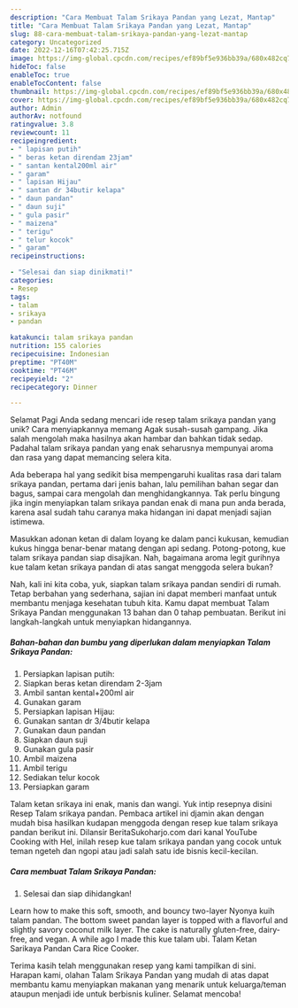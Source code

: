 ```yaml
---
description: "Cara Membuat Talam Srikaya Pandan yang Lezat, Mantap"
title: "Cara Membuat Talam Srikaya Pandan yang Lezat, Mantap"
slug: 88-cara-membuat-talam-srikaya-pandan-yang-lezat-mantap
category: Uncategorized
date: 2022-12-16T07:42:25.715Z
image: https://img-global.cpcdn.com/recipes/ef89bf5e936bb39a/680x482cq70/talam-srikaya-pandan-foto-resep-utama.jpg
hideToc: false
enableToc: true
enableTocContent: false
thumbnail: https://img-global.cpcdn.com/recipes/ef89bf5e936bb39a/680x482cq70/talam-srikaya-pandan-foto-resep-utama.jpg
cover: https://img-global.cpcdn.com/recipes/ef89bf5e936bb39a/680x482cq70/talam-srikaya-pandan-foto-resep-utama.jpg
author: Admin
authorAv: notfound
ratingvalue: 3.8
reviewcount: 11
recipeingredient:
- " lapisan putih"
- " beras ketan direndam 23jam"
- " santan kental200ml air"
- " garam"
- " lapisan Hijau"
- " santan dr 34butir kelapa"
- " daun pandan"
- " daun suji"
- " gula pasir"
- " maizena"
- " terigu"
- " telur kocok"
- " garam"
recipeinstructions:

- "Selesai dan siap dinikmati!"
categories:
- Resep
tags:
- talam
- srikaya
- pandan

katakunci: talam srikaya pandan 
nutrition: 155 calories
recipecuisine: Indonesian
preptime: "PT40M"
cooktime: "PT46M"
recipeyield: "2"
recipecategory: Dinner

---
```



Selamat Pagi Anda sedang mencari ide resep talam srikaya pandan yang unik? Cara menyiapkannya memang Agak susah-susah gampang. Jika salah mengolah maka hasilnya akan hambar dan bahkan tidak sedap. Padahal talam srikaya pandan yang enak seharusnya mempunyai aroma dan rasa yang dapat memancing selera kita.


Ada beberapa hal yang sedikit bisa mempengaruhi kualitas rasa dari talam srikaya pandan, pertama dari jenis bahan, lalu pemilihan bahan segar dan bagus, sampai cara mengolah dan menghidangkannya. Tak perlu bingung jika ingin menyiapkan talam srikaya pandan enak di mana pun anda berada, karena asal sudah tahu caranya maka hidangan ini dapat menjadi sajian istimewa.

Masukkan adonan ketan di dalam loyang ke dalam panci kukusan, kemudian kukus hingga benar-benar matang dengan api sedang. Potong-potong, kue talam srikaya pandan siap disajikan. Nah, bagaimana aroma legit gurihnya kue talam ketan srikaya pandan di atas sangat menggoda selera bukan?


Nah, kali ini kita coba, yuk, siapkan talam srikaya pandan sendiri di rumah. Tetap berbahan yang sederhana, sajian ini dapat memberi manfaat untuk membantu menjaga kesehatan tubuh kita. Kamu dapat membuat Talam Srikaya Pandan menggunakan 13 bahan dan 0 tahap pembuatan. Berikut ini langkah-langkah untuk menyiapkan hidangannya.

<!--inarticleads1-->

##### Bahan-bahan dan bumbu yang diperlukan dalam menyiapkan Talam Srikaya Pandan:

1. Persiapkan  lapisan putih:
1. Siapkan  beras ketan direndam 2-3jam
1. Ambil  santan kental+200ml air
1. Gunakan  garam
1. Persiapkan  lapisan Hijau:
1. Gunakan  santan dr 3/4butir kelapa
1. Gunakan  daun pandan
1. Siapkan  daun suji
1. Gunakan  gula pasir
1. Ambil  maizena
1. Ambil  terigu
1. Sediakan  telur kocok
1. Persiapkan  garam


Talam ketan srikaya ini enak, manis dan wangi. Yuk intip resepnya disini Resep Talam srikaya pandan. Pembaca artikel ini djamin akan dengan mudah bisa hasilkan kudapan menggoda dengan resep kue talam srikaya pandan berikut ini. Dilansir BeritaSukoharjo.com dari kanal YouTube Cooking with Hel, inilah resep kue talam srikaya pandan yang cocok untuk teman ngeteh dan ngopi atau jadi salah satu ide bisnis kecil-kecilan. 

<!--inarticleads2-->

##### Cara membuat Talam Srikaya Pandan:


1. Selesai dan siap dihidangkan!

Learn how to make this soft, smooth, and bouncy two-layer Nyonya kuih talam pandan. The bottom sweet pandan layer is topped with a flavorful and slightly savory coconut milk layer. The cake is naturally gluten-free, dairy-free, and vegan. A while ago I made this kue talam ubi. Talam Ketan Sarikaya Pandan Cara Rice Cooker. 

Terima kasih telah menggunakan resep yang kami tampilkan di sini. Harapan kami, olahan Talam Srikaya Pandan yang mudah di atas dapat membantu kamu menyiapkan makanan yang menarik untuk keluarga/teman ataupun menjadi ide untuk berbisnis kuliner. Selamat mencoba!
